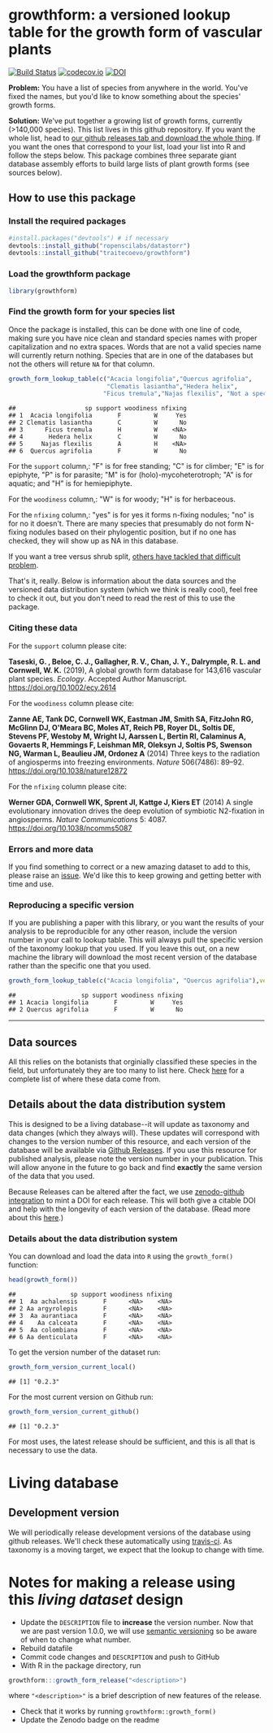 
growthform: a versioned lookup table for the growth form of vascular plants
===========================================================================

[![Build Status](https://travis-ci.org/traitecoevo/growthform.png?branch=master)](https://travis-ci.org/traitecoevo/taxonlookup) [![codecov.io](https://codecov.io/github/traitecoevo/growthform/coverage.svg?branch=master)](https://codecov.io/github/traitecoevo/growthform?branch=master) [![DOI](https://zenodo.org/badge/161406874.svg)](https://zenodo.org/badge/latestdoi/161406874)

**Problem:** You have a list of species from anywhere in the world. You've fixed the names, but you'd like to know something about the species' growth forms.

**Solution:** We've put together a growing list of growth forms, currently (&gt;140,000 species). This list lives in this github repository. If you want the whole list, head to [our github releases tab and download the whole thing](https://github.com/traitecoevo/growthform/releases). If you want the ones that correspond to your list, load your list into R and follow the steps below. This package combines three separate giant database assembly efforts to build large lists of plant growth forms (see sources below).

How to use this package
-----------------------

### Install the required packages

``` r
#install.packages("devtools") # if necessary
devtools::install_github("ropenscilabs/datastorr")
devtools::install_github("traitecoevo/growthform")
```

### Load the growthform package

``` r
library(growthform)
```

### Find the growth form for your species list

Once the package is installed, this can be done with one line of code, making sure you have nice clean and standard species names with proper capitalization and no extra spaces. Words that are not a valid species name will currently return nothing. Species that are in one of the databases but not the others will reture `NA` for that column.

``` r
growth_form_lookup_table(c("Acacia longifolia","Quercus agrifolia",
                           "Clematis lasiantha","Hedera helix",
                          "Ficus tremula","Najas flexilis", "Not a species"))
```

    ##                   sp support woodiness nfixing
    ## 1  Acacia longifolia       F         W     Yes
    ## 2 Clematis lasiantha       C         W      No
    ## 3      Ficus tremula       H         W    <NA>
    ## 4       Hedera helix       C         W      No
    ## 5     Najas flexilis       A         H    <NA>
    ## 6  Quercus agrifolia       F         W      No

For the `support` column,: "F" is for free standing; "C" is for climber; "E" is for epiphyte, "P" is for parasite; "M" is for (holo)-mycoheterotroph; "A" is for aquatic; and "H" is for hemiepiphyte.

For the `woodiness` column,: "W" is for woody; "H" is for herbaceous.

For the `nfixing` column,: "yes" is for yes it forms n-fixing nodules; "no" is for no it doesn't. There are many species that presumably do not form N-fixing nodules based on their phylogentic position, but if no one has checked, they will show up as NA in this database.

If you want a tree versus shrub split, [others have tackled that difficult problem](https://www.bbc.com/news/science-environment-39492977).

That's it, really. Below is information about the data sources and the versioned data distribution system (which we think is really cool), feel free to check it out, but you don't need to read the rest of this to use the package.

### Citing these data

For the `support` column please cite:

**Taseski, G. , Beloe, C. J., Gallagher, R. V., Chan, J. Y., Dalrymple, R. L. and Cornwell, W. K.** (2019), A global growth form database for 143,616 vascular plant species. *Ecology*. Accepted Author Manuscript. <https://doi.org/10.1002/ecy.2614>

For the `woodiness` column please cite:

**Zanne AE, Tank DC, Cornwell WK, Eastman JM, Smith SA, FitzJohn RG, McGlinn DJ, O'Meara BC, Moles AT, Reich PB, Royer DL, Soltis DE, Stevens PF, Westoby M, Wright IJ, Aarssen L, Bertin RI, Calaminus A, Govaerts R, Hemmings F, Leishman MR, Oleksyn J, Soltis PS, Swenson NG, Warman L, Beaulieu JM, Ordonez A** (2014) Three keys to the radiation of angiosperms into freezing environments. *Nature* 506(7486): 89–92. <https://doi.org/10.1038/nature12872>

For the `nfixing` column please cite:

**Werner GDA, Cornwell WK, Sprent JI, Kattge J, Kiers ET** (2014) A single evolutionary innovation drives the deep evolution of symbiotic N2-fixation in angiosperms. *Nature Communications* 5: 4087. <https://doi.org/10.1038/ncomms5087>

### Errors and more data

If you find something to correct or a new amazing dataset to add to this, please raise an [issue](https://github.com/traitecoevo/growthform/issues). We'd like this to keep growing and getting better with time and use.

### Reproducing a specific version

If you are publishing a paper with this library, or you want the results of your analysis to be reproducible for any other reason, include the version number in your call to lookup table. This will always pull the specific version of the taxonomy lookup that you used. If you leave this out, on a new machine the library will download the most recent version of the database rather than the specific one that you used.

``` r
growth_form_lookup_table(c("Acacia longifolia", "Quercus agrifolia"),version="0.2.3")
```

    ##                  sp support woodiness nfixing
    ## 1 Acacia longifolia       F         W     Yes
    ## 2 Quercus agrifolia       F         W      No

------------------------------------------------------------------------

Data sources
------------

All this relies on the botanists that orginially classified these species in the field, but unfortunately they are too many to list here. Check [here](https://github.com/traitecoevo/growthform/tree/master/database_assembly_information/original_references) for a complete list of where these data come from.

Details about the data distribution system
------------------------------------------

This is designed to be a living database--it will update as taxonomy and data changes (which they always will). These updates will correspond with changes to the version number of this resource, and each version of the database will be available via [Github Releases](http://docs.travis-ci.com/user/deployment/releases/). If you use this resource for published analysis, please note the version number in your publication. This will allow anyone in the future to go back and find **exactly** the same version of the data that you used.

Because Releases can be altered after the fact, we use [zenodo-github integration](https://guides.github.com/activities/citable-code/) to mint a DOI for each release. This will both give a citable DOI and help with the longevity of each version of the database. (Read more about this [here](https://www.software.ac.uk/blog/2016-09-26-making-code-citable-zenodo-and-github).)

### Details about the data distribution system

You can download and load the data into `R` using the `growth_form()` function:

``` r
head(growth_form())
```

    ##               sp support woodiness nfixing
    ## 1  Aa achalensis       F      <NA>    <NA>
    ## 2 Aa argyrolepis       F      <NA>    <NA>
    ## 3  Aa aurantiaca       F      <NA>    <NA>
    ## 4    Aa calceata       F      <NA>    <NA>
    ## 5  Aa colombiana       F      <NA>    <NA>
    ## 6 Aa denticulata       F      <NA>    <NA>

To get the version number of the dataset run:

``` r
growth_form_version_current_local()
```

    ## [1] "0.2.3"

For the most current version on Github run:

``` r
growth_form_version_current_github()
```

    ## [1] "0.2.3"

For most uses, the latest release should be sufficient, and this is all that is necessary to use the data.

Living database
===============

Development version
-------------------

We will periodically release development versions of the database using github releases. We'll check these automatically using [travis-ci](http://travis-ci.org). As taxonomy is a moving target, we expect that the lookup to change with time.

Notes for making a release using this *living dataset* design
=============================================================

-   Update the `DESCRIPTION` file to **increase** the version number. Now that we are past version 1.0.0, we will use [semantic versioning](http://semver.org/) so be aware of when to change what number.
-   Rebuild datafile
-   Commit code changes and `DESCRIPTION` and push to GitHub
-   With R in the package directory, run

``` r
growthform:::growth_form_release("<description>")
```

where `"<description>"` is a brief description of new features of the release.

-   Check that it works by running `growthform::growth_form()`
-   Update the Zenodo badge on the readme

